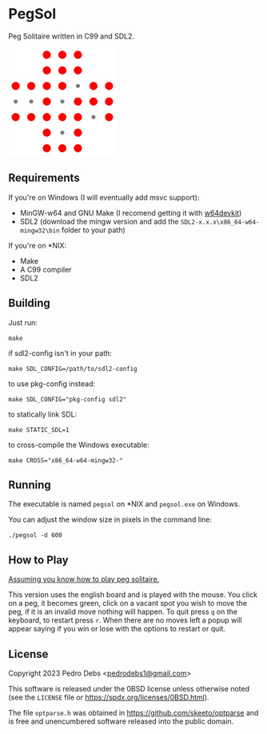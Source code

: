 # PegSol

Peg Solitaire written in C99 and SDL2.

![screenshot](img.jpg)

## Requirements

If you're on Windows (I will eventually add msvc support):

 - MinGW-w64 and GNU Make (I recomend getting it with [w64devkit](https://github.com/skeeto/w64devkit))
 - SDL2 (download the mingw version and add the `SDL2-x.x.x\x86_64-w64-mingw32\bin` folder to your path)

If you're on \*NIX:

 - Make
 - A C99 compiler
 - SDL2

## Building

Just run:

    make

if sdl2-config isn't in your path:

    make SDL_CONFIG=/path/to/sdl2-config

to use pkg-config instead:

    make SDL_CONFIG="pkg-config sdl2"

to statically link SDL:

    make STATIC_SDL=1

to cross-compile the Windows executable:

    make CROSS="x86_64-w64-mingw32-"

## Running

The executable is named `pegsol` on \*NIX and `pegsol.exe` on Windows.

You can adjust the window size in pixels in the command line:

    ./pegsol -d 600

## How to Play

[Assuming you know how to play peg solitaire.](https://en.wikipedia.org/wiki/Peg_solitaire)

This version uses the english board and is played with the mouse. You click on
a peg, it becomes green, click on a vacant spot you wish to move the peg, if it
is an invalid move nothing will happen. To quit press `q` on the keyboard, to
restart press `r`. When there are no moves left a popup will appear saying if
you win or lose with the options to restart or quit.

## License

Copyright 2023 Pedro Debs &lt;<pedrodebs1@gmail.com>&gt;

This software is released under the 0BSD license unless otherwise noted (see the
`LICENSE` file or <https://spdx.org/licenses/0BSD.html>).

The file `optparse.h` was obtained in <https://github.com/skeeto/optparse>
and is free and unencumbered software released into the public domain.

